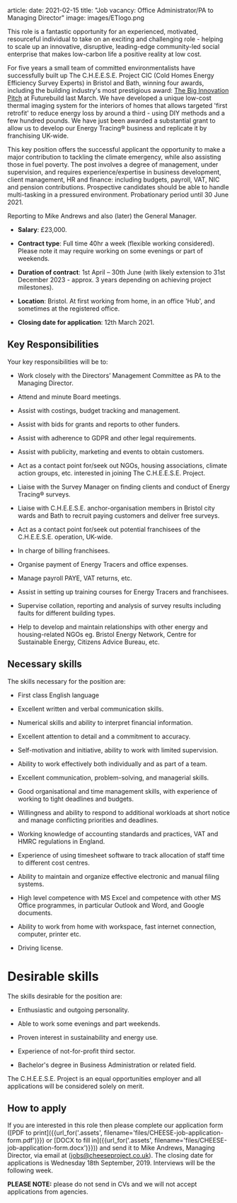article:
date: 2021-02-15
title: "Job vacancy: Office Administrator/PA to Managing Director"
image: images/ETlogo.png


This role is a fantastic opportunity for an experienced, motivated, resourceful
individual to take on an exciting and challenging role - helping to scale up an
innovative, disruptive, leading-edge community-led social enterprise that makes
low-carbon life a positive reality at low cost.

For five years a small team of committed environmentalists have successfully
built up The C.H.E.E.S.E. Project CIC (Cold Homes Energy Efficiency Survey
Experts) in Bristol and Bath, winning four awards, including the building
industry's most prestigious award: [The Big Innovation
Pitch](/2020-03-04-Futurebuild-Buildings-Innovation-Pitch) at Futurebuild last
March. We have developed a unique low-cost thermal imaging system for the
interiors of homes that allows targeted 'first retrofit' to reduce energy loss
by around a third - using DIY methods and a few hundred pounds. We have just
been awarded a substantial grant to allow us to develop our Energy Tracing®
business and replicate it by franchising UK-wide.

This key position offers the successful applicant the opportunity to make a
major contribution to tackling the climate emergency, while also assisting
those in fuel poverty. The post involves a degree of management, under
supervision, and requires experience/expertise in business development, client
management, HR and finance: including budgets, payroll, VAT, NIC and pension
contributions. Prospective candidates should be able to handle multi-tasking in
a pressured environment. Probationary period until 30 June 2021.

Reporting to Mike Andrews and also (later) the General Manager.

-	**Salary**: £23,000.

-	**Contract type**: Full time 40hr a week (flexible working considered). Please
	note it may require working on some evenings or part of weekends.

-	**Duration of contract**: 1st April – 30th June (with likely extension to 31st
	December 2023 - approx. 3 years depending on achieving project milestones).

-	**Location**: Bristol. At first working from home, in an office 'Hub', and sometimes at
	the registered office.

-	**Closing date for application**: 12th March 2021.


## Key Responsibilities

Your key responsibilities will be to:

-	Work closely with the Directors’ Management Committee as PA to the Managing Director.

-	Attend and minute Board meetings.

-	Assist with costings, budget tracking and management.

-	Assist with bids for grants and reports to other funders.

-	Assist with adherence to GDPR and other legal requirements.

-	Assist with publicity, marketing and events to obtain customers.

-	Act as a contact point for/seek out NGOs, housing associations, climate action groups, etc. interested in joining The C.H.E.E.S.E. Project.

-	Liaise with the Survey Manager on finding clients and conduct of Energy Tracing® surveys.

-	Liaise with C.H.E.E.S.E. anchor-organisation members in Bristol city wards and Bath to recruit paying customers and deliver free surveys.

-	Act as a contact point for/seek out potential franchisees of the C.H.E.E.S.E. operation, UK-wide.

-	In charge of billing franchisees.

-	Organise payment of Energy Tracers and office expenses.

-	Manage payroll PAYE, VAT returns, etc.

-	Assist in setting up training courses for Energy Tracers and franchisees.

-	Supervise collation, reporting and analysis of survey results including faults for different building types.

-	Help to develop and maintain relationships with other energy and housing-related NGOs eg. Bristol Energy Network, Centre for Sustainable Energy, Citizens Advice Bureau, etc.


## Necessary skills

The skills necessary for the position are:

-	First class English language

-	Excellent written and verbal communication skills.

-	Numerical skills and ability to interpret financial information.

-	Excellent attention to detail and a commitment to accuracy.

-	Self-motivation and initiative, ability to work with limited supervision.

-	Ability to work effectively both individually and as part of a team.

-	Excellent communication, problem-solving, and managerial skills.

-	Good organisational and time management skills, with experience of working to tight deadlines and budgets.

-	Willingness and ability to respond to additional workloads at short notice and manage conflicting priorities and deadlines.

-	Working knowledge of accounting standards and practices, VAT and HMRC regulations in England.

-	Experience of using timesheet software to track allocation of staff time to different cost centres.

-	Ability to maintain and organize effective electronic and manual filing systems.

-	High level competence with MS Excel and competence with other MS Office programmes, in particular Outlook and Word, and Google documents.

-	Ability to work from home with workspace, fast internet connection, computer, printer etc.

-	Driving license.

# Desirable skills

The skills desirable for the position are:

- Enthusiastic and outgoing personality.

- Able to work some evenings and part weekends.

- Proven interest in sustainability and energy use.

- Experience of not-for-profit third sector.

- Bachelor's degree in Business Administration or related field.

The C.H.E.E.S.E. Project is an equal opportunities employer and all
applications will be considered solely on merit.

## How to apply

If you are interested in this role then please complete our application
form
([PDF to print]({{url_for('.assets', filename='files/CHEESE-job-application-form.pdf')}})
or
[DOCX to fill in]({{url_for('.assets', filename='files/CHEESE-job-application-form.docx')}}))
and send it to Mike Andrews, Managing Director, via email at
([jobs@cheeseproject.co.uk](mailto:jobs@cheeseproject.co.uk)).
The closing date for applications is Wednesday 18th September, 2019.
Interviews will be the following week.

**PLEASE NOTE:** please do not send in CVs and we will not accept applications from
agencies.
